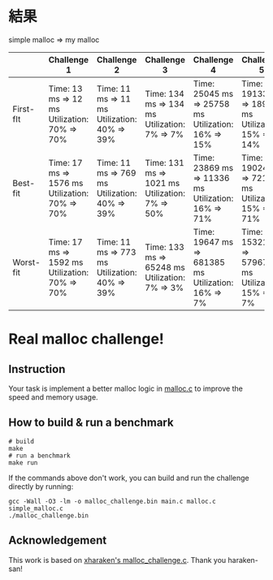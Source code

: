 # 結果
simple malloc => my malloc

|           | Challenge 1 | Challenge 2 | Challenge 3 | Challenge 4 | Challenge 5 | 
| --------- | ----------------------------------------------- | ----------------------------------------------- | ----------------------------------------------- | ----------------------------------------------------- | ----------------------------------------------------- | 
| First-fIt | Time: 13 ms => 12 ms<br>Utilization: 70% => 70% | Time: 11 ms => 11 ms<br>Utilization: 40% => 39% | Time: 134 ms => 134 ms<br>Utilization: 7% => 7% | Time: 25045 ms => 25758 ms<br>Utilization: 16% => 15% | Time: 19133 ms => 18935 ms<br>Utilization: 15% => 14% | 
| Best-fit  |Time: 17 ms => 1576 ms<br>Utilization: 70% => 70% |Time: 11 ms => 769 ms<br>Utilization: 40% => 39%|Time: 131 ms => 1021 ms<br>Utilization: 7% => 50%|Time: 23869 ms => 11336 ms<br>Utilization: 16% => 71%|Time: 19024 ms => 7214 ms<br>Utilization: 15% => 71%|
| Worst-fit | Time: 17 ms => 1592 ms<br>Utilization: 70% => 70%|Time: 11 ms => 773 ms<br>Utilization: 40% => 39%|Time: 133 ms => 65248 ms<br>Utilization: 7% => 3%|Time: 19647 ms => 681385 ms<br>Utilization: 16% => 7%|Time: 15321 ms => 579671 ms<br>Utilization: 15% => 7%|



# Real malloc challenge!

## Instruction

Your task is implement a better malloc logic in [malloc.c](malloc.c) to improve the speed and memory usage.

## How to build & run a benchmark

```
# build
make
# run a benchmark
make run
```

If the commands above don't work, you can build and run the challenge directly by running:

```
gcc -Wall -O3 -lm -o malloc_challenge.bin main.c malloc.c simple_malloc.c
./malloc_challenge.bin
```

## Acknowledgement

This work is based on [xharaken's malloc_challenge.c](https://github.com/xharaken/step2/blob/master/malloc_challenge.c). Thank you haraken-san!
